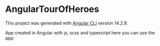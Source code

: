 # AngularTourOfHeroes

This project was generated with [Angular CLI](https://github.com/angular/angular-cli) version 14.2.9.

App created in Angular with js, scss and typescript here you can use the app: 
